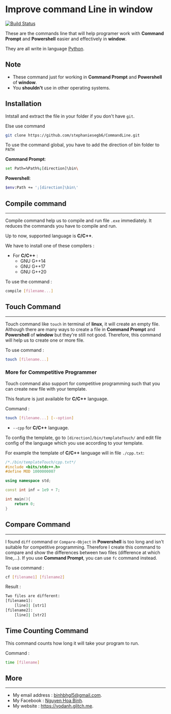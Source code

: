 # **Improve command Line in **window****

[![Build Status](https://travis-ci.org/joemccann/dillinger.svg?branch=master)](https://vodanh.glitch.me)

These are the commands line that will help programer work with **Command Prompt** and **Powershell** easier and effectively in **window**.

They are all write in language [Python](https://python.org/).

## Note 

- These command just for working in **Command Prompt** and **Powershell** of **window**.
- You **shouldn't** use in other operating systems.

## Installation

Intstall and extract the file in your folder if you don't have `git`.

Else use command 
```sh
git clone https://github.com/stephaniesegb6/CommandLine.git
```

To use the command global, you have to add the direction of bin folder to `PATH`

**Command Prompt**:

```sh
set Path=%Path%;[direction]\bin\
```

**Powershell**:
```sh
$env:Path += ';[direction]\bin\'
```

## **Compile command**

----------------

Compile command help us to compile and run file `.exe` immediately. It reduces the commands you have to compile and run.

Up to now, supported language is **C/C++**.

We have to install one of these compilers :
- For **C/C++** :
	- GNU G++14
	- GNU G++17
	- GNU G++20

To use the command :

```sh
compile [filename...]
```

## **Touch Command**

------------

Touch command like `touch` in terminal of **linux**, it will create an empty file. Although there are many ways to create a file in **Command Prompt** and **Powershell** of **window** but they're still not good. Therefore, this command will help us to create one or more file. 

To use command :

```sh
touch [filename...]
```

### **More for Commpetitive Programmer**

Touch command also support for competitive programming such that you can create new file with your template.

This feature is just available for **C/C++** language.

Command :

```sh
touch [filename...] [--option]
```

- `--cpp` for **C/C++** language.

To config the template, go to `[direction]/bin/templateTouch/` and edit file config of the language which you use according to your template.

For example the template of **C/C++** language will in file `./cpp.txt`:

```c++
/*./bin/templateTouch/cpp.txt*/
#include <bits/stdc++.h>
#define MOD 1000000007

using namespace std;

const int inf = 1e9 + 7;

int main(){
	return 0;
}
```

## **Compare Command**
------------------

I found `diff` command or `Compare-Object` in **Powershell** is too long and isn't suitable for competitive programming. Therefore I create this command to compare and show the differences between two files (difference at which line,...). If you use **Command Prompt**, you can use `fc` command instead.

To use command :

```sh
cf [filename1] [filename2]
```

Result :

```sh
Two files are different:
[filename1]:
	[line]| [str1]
[filename2]:
	[line]| [str2]
```

## **Time Counting Command**

This command counts how long it will take your program to run.

Command :

```sh
time [filename]
```

## **More**

-------

- My email address : binhbhgl5@gmail.com.
- My Facebook : [Nguyen Hoa Binh](https://www.facebook.com/geor.steven/).
- My website : https://vodanh.glitch.me.
